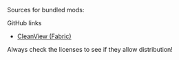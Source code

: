 Sources for bundled mods:

GitHub links
* [CleanView (Fabric)](https://github.com/zlainsama/CleanView)

Always check the licenses to see if they allow distribution!